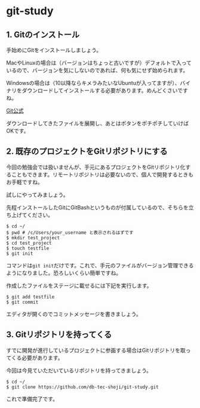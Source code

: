 # git-study
## 1. Gitのインストール
手始めにGitをインストールしましょう。

MacやLinuxの場合は（バージョンはちょっと古いですが）デフォルトで入っているので、バージョンを気にしないのであれば、何も気にせず始められます。

Windowsの場合は（10以降ならキメラみたいなUbuntuが入ってますが）、バイナリをダウンロードしてインストールする必要があります。めんどくさいですね。

[Git公式](https://git-scm.com/)

ダウンロードしてきたファイルを展開し、あとはボタンをポチポチしていけばOKです。

## 2. 既存のプロジェクトをGitリポジトリにする
今回の勉強会では扱いませんが、手元にあるプロジェクトをGitリポジトリ化することもできます。リモートリポジトリは必要ないので、個人で開発するときもお手軽ですね。

試しにやってみましょう。

先程インストールしたGitにGitBashというものが付属しているので、そちらを立ち上げてください。

```
$ cd ~/
$ pwd # /c/Users/your_username と表示されるはずです
$ mkdir test_project
$ cd test_project
$ touch testfile
$ git init
```

コマンドは`git init`だけです。これで、手元のファイルがバージョン管理できるようになりました。恐ろしいくらい簡単ですね。

作成したファイルをステージに載せるには下記を実行します。

```
$ git add testfile
$ git commit
```

エディタが開くのでコミットメッセージを書きましょう。

## 3. Gitリポジトリを持ってくる
すでに開発が進行しているプロジェクトに参画する場合はGitリポジトリを取ってくる必要があります。

今回は今見ていただいているリポジトリを持ってきましょう。

```
$ cd ~/
$ git clone https://github.com/db-tec-shoji/git-study.git
```

これで準備完了です。
